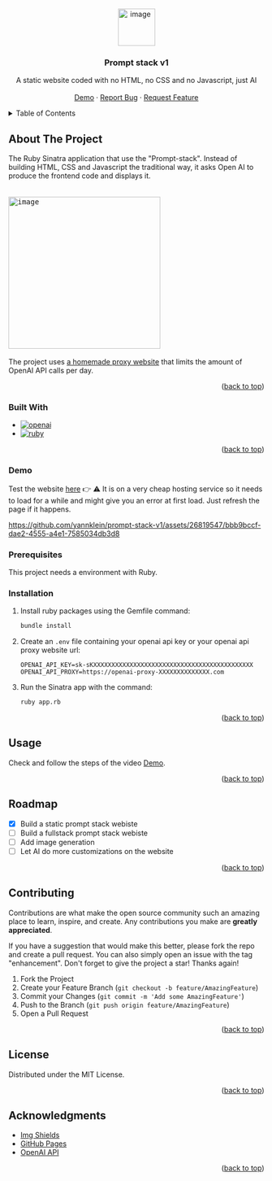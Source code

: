 <a name="readme-top"></a>
<!-- PROJECT LOGO -->
<br />
<div align="center">
  <a href="https://github.com/yannklein/prompt-stack-v1">
    <img width="73" height="73" alt="image" src="https://github.com/yannklein/prompt-stack-v1/assets/26819547/0fe4aefd-f3bc-4405-93b7-39ff1b778606" alt="Logo" width="80" height="80">
  </a>

  <h3 align="center">Prompt stack v1</h3>

  <p align="center">
    A static website coded with no HTML, no CSS and no Javascript, just AI
    <br />
    <br />
    <a href="#demo">Demo</a>
    ·
    <a href="https://github.com/yannklein/prompt-stack-v1/issues">Report Bug</a>
    ·
    <a href="https://github.com/yannklein/prompt-stack-v1/issues">Request Feature</a>
  </p>
</div>



<!-- TABLE OF CONTENTS -->
<details>
  <summary>Table of Contents</summary>
  <ol>
    <li>
      <a href="#about-the-project">About The Project</a>
      <ul>
        <li><a href="#built-with">Built With</a></li>
        <li><a href="#demo">Demo</a></li>
      </ul>
    </li>
    <li>
      <a href="#getting-started">Getting Started</a>
      <ul>
        <li><a href="#prerequisites">Prerequisites</a></li>
        <li><a href="#installation">Installation</a></li>
      </ul>
    </li>
    <li><a href="#usage">Usage</a></li>
    <li><a href="#roadmap">Roadmap</a></li>
    <li><a href="#contributing">Contributing</a></li>
    <li><a href="#license">License</a></li>
    <li><a href="#acknowledgments">Acknowledgments</a></li>
  </ol>
</details>



<!-- ABOUT THE PROJECT -->
## About The Project

The Ruby Sinatra application that use the "Prompt-stack". Instead of building HTML, CSS and Javascript the traditional way, it asks Open AI to produce the frontend code and displays it. 
<br><br>
<kbd>  
  <img width="299" alt="image" src="https://github.com/yannklein/prompt-stack-v1/assets/26819547/3f7d41bb-8d16-46fa-b7b8-fa9fbf38cf3d">
</kbd>
<br><br>
The project uses [a homemade proxy website](https://github.com/yannklein/openai-proxy) that limits the amount of OpenAI API calls per day.

<p align="right">(<a href="#readme-top">back to top</a>)</p>



### Built With
* [![openai][openai]][openai-url]
* [![ruby][ruby]][ruby-url]

<p align="right">(<a href="#readme-top">back to top</a>)</p>

### Demo

Test the website [here](http://prompt-stack-v1-0310041ff890.herokuapp.com/) 👉 ⚠️ It is on a very cheap hosting service so it needs to load for a while and might give you an error at first load. Just refresh the page if it happens.

https://github.com/yannklein/prompt-stack-v1/assets/26819547/bbb9bccf-dae2-4555-a4e1-7585034db3d8





<!-- GETTING STARTED -->

### Prerequisites

This project needs a environment with Ruby.

### Installation

1. Install ruby packages using the Gemfile command:
   ```sh
   bundle install
   ```
2. Create an `.env` file containing your openai api key or your openai api proxy website url:
   ```
   OPENAI_API_KEY=sk-sKXXXXXXXXXXXXXXXXXXXXXXXXXXXXXXXXXXXXXXXXXXXX
   OPENAI_API_PROXY=https://openai-proxy-XXXXXXXXXXXXXX.com
   ```

4. Run the Sinatra app with the command:
   ```sh
   ruby app.rb
   ```

<p align="right">(<a href="#readme-top">back to top</a>)</p>



<!-- USAGE EXAMPLES -->
## Usage

Check and follow the steps of the video <a href="#demo">Demo</a>.

<p align="right">(<a href="#readme-top">back to top</a>)</p>



<!-- ROADMAP -->
## Roadmap

- [x] Build a static prompt stack webiste
- [ ] Build a fullstack prompt stack webiste
- [ ] Add image generation
- [ ] Let AI do more customizations on the website

<p align="right">(<a href="#readme-top">back to top</a>)</p>



<!-- CONTRIBUTING -->
## Contributing

Contributions are what make the open source community such an amazing place to learn, inspire, and create. Any contributions you make are **greatly appreciated**.

If you have a suggestion that would make this better, please fork the repo and create a pull request. You can also simply open an issue with the tag "enhancement".
Don't forget to give the project a star! Thanks again!

1. Fork the Project
2. Create your Feature Branch (`git checkout -b feature/AmazingFeature`)
3. Commit your Changes (`git commit -m 'Add some AmazingFeature'`)
4. Push to the Branch (`git push origin feature/AmazingFeature`)
5. Open a Pull Request

<p align="right">(<a href="#readme-top">back to top</a>)</p>



<!-- LICENSE -->
## License

Distributed under the MIT License.

<p align="right">(<a href="#readme-top">back to top</a>)</p>



<!-- ACKNOWLEDGMENTS -->
## Acknowledgments

* [Img Shields](https://shields.io)
* [GitHub Pages](https://pages.github.com)
* [OpenAI API](https://openai.com/blog/openai-api)

<p align="right">(<a href="#readme-top">back to top</a>)</p>



<!-- MARKDOWN LINKS & IMAGES -->
<!-- https://www.markdownguide.org/basic-syntax/#reference-style-links -->
[contributors-shield]: https://img.shields.io/github/contributors/othneildrew/Best-README-Template.svg?style=for-the-badge
[contributors-url]: https://github.com/othneildrew/Best-README-Template/graphs/contributors
[forks-shield]: https://img.shields.io/github/forks/othneildrew/Best-README-Template.svg?style=for-the-badge
[forks-url]: https://github.com/othneildrew/Best-README-Template/network/members
[stars-shield]: https://img.shields.io/github/stars/othneildrew/Best-README-Template.svg?style=for-the-badge
[stars-url]: https://github.com/othneildrew/Best-README-Template/stargazers
[issues-shield]: https://img.shields.io/github/issues/othneildrew/Best-README-Template.svg?style=for-the-badge
[issues-url]: https://github.com/othneildrew/Best-README-Template/issues
[license-shield]: https://img.shields.io/github/license/othneildrew/Best-README-Template.svg?style=for-the-badge
[license-url]: https://github.com/othneildrew/Best-README-Template/blob/master/LICENSE.txt
[linkedin-shield]: https://img.shields.io/badge/-LinkedIn-black.svg?style=for-the-badge&logo=linkedin&colorB=555
[linkedin-url]: https://linkedin.com/in/othneildrew
[product-screenshot]: images/screenshot.png
[Next.js]: https://img.shields.io/badge/next.js-000000?style=for-the-badge&logo=nextdotjs&logoColor=white
[Next-url]: https://nextjs.org/
[React.js]: https://img.shields.io/badge/React-20232A?style=for-the-badge&logo=react&logoColor=61DAFB
[React-url]: https://reactjs.org/
[Vue.js]: https://img.shields.io/badge/Vue.js-35495E?style=for-the-badge&logo=vuedotjs&logoColor=4FC08D
[Vue-url]: https://vuejs.org/
[Angular.io]: https://img.shields.io/badge/Angular-DD0031?style=for-the-badge&logo=angular&logoColor=white
[Angular-url]: https://angular.io/
[Svelte.dev]: https://img.shields.io/badge/Svelte-4A4A55?style=for-the-badge&logo=svelte&logoColor=FF3E00
[Svelte-url]: https://svelte.dev/
[Laravel.com]: https://img.shields.io/badge/Laravel-FF2D20?style=for-the-badge&logo=laravel&logoColor=white
[Laravel-url]: https://laravel.com
[Bootstrap.com]: https://img.shields.io/badge/Bootstrap-563D7C?style=for-the-badge&logo=bootstrap&logoColor=white
[Bootstrap-url]: https://getbootstrap.com
[JQuery.com]: https://img.shields.io/badge/jQuery-0769AD?style=for-the-badge&logo=jquery&logoColor=white
[JQuery-url]: https://jquery.com 
[Python]: https://img.shields.io/badge/Python-3776AB?style=for-the-badge&logo=python&logoColor=FFE466
[Python-url]: https://www.python.org
[ffmpeg]: https://img.shields.io/badge/ffmpeg-007808?style=for-the-badge&logo=ffmpeg&logoColor=black
[ffmpeg-url]: https://ffmpeg.org
[chrome]: https://img.shields.io/badge/Chrome%20Extension-lightgray?style=for-the-badge&logo=googlechrome&logoColor=FC521F
[chrome-url]: https://chromewebstore.google.com
[Flask]: https://img.shields.io/badge/flask-black?style=for-the-badge&logo=flask&logoColor=white
[Flask-url]: https://flask.palletsprojects.com/en/3.0.x/
[googletranslate]: https://img.shields.io/badge/googletranslate-4285F4?style=for-the-badge&logo=googletranslate&logoColor=white
[googletranslate-url]: https://cloud.google.com/translate
[openai]: https://img.shields.io/badge/WhisperAI-4285F4?style=for-the-badge&logo=openai&logoColor=white
[openai-url]: https://openai.com/research/whisper
[rubyonrails]: https://img.shields.io/badge/rubyonrails-D30001?style=for-the-badge&logo=rubyonrails&logoColor=black
[rubyonrails-url]: https://rubyonrails.org/
[ruby]: https://img.shields.io/badge/Ruby-D30001?style=for-the-badge&logo=ruby&logoColor=black
[ruby-url]: https://www.ruby-lang.org/en/
